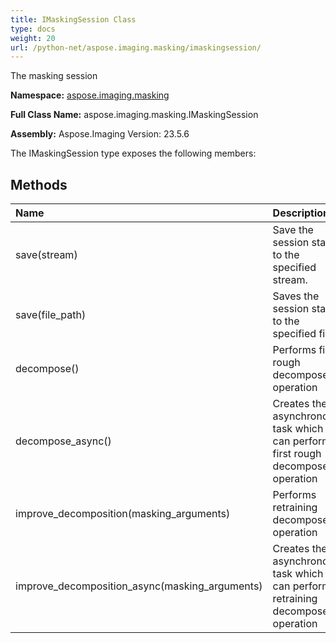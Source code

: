 ```yaml
---
title: IMaskingSession Class
type: docs
weight: 20
url: /python-net/aspose.imaging.masking/imaskingsession/
---
```


The masking session

**Namespace:** [aspose.imaging.masking](/imaging/python-net/aspose.imaging.masking/)

**Full Class Name:** aspose.imaging.masking.IMaskingSession

**Assembly:**  Aspose.Imaging Version: 23.5.6

The IMaskingSession type exposes the following members:
## **Methods**
|**Name**|**Description**|
| :- | :- |
|save(stream)|Save the session state to the specified stream.|
|save(file_path)|Saves the session state to the specified file.|
|decompose()|Performs first rough decompose operation|
|decompose_async()|Creates the asynchronous task which can perform first rough decompose operation|
|improve_decomposition(masking_arguments)|Performs retraining decompose operation|
|improve_decomposition_async(masking_arguments)|Creates the asynchronous task which can perform retraining decompose operation|
